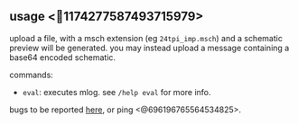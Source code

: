 ## usage <:wrench:1174277587493715979>

upload a file, with a msch extension (eg `24tpi_imp.msch`) and a schematic preview will be generated.
you may instead upload a message containing a base64 encoded schematic.

commands:
- `eval`: executes mlog. see `/help eval` for more info.

bugs to be reported [here](<https://github.com/bend-n/mindus/issues/new>), or ping <@696196765564534825>.